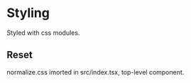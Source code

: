 # Styling

Styled with css modules.

## Reset

normalize.css imorted in src/index.tsx, top-level component.


